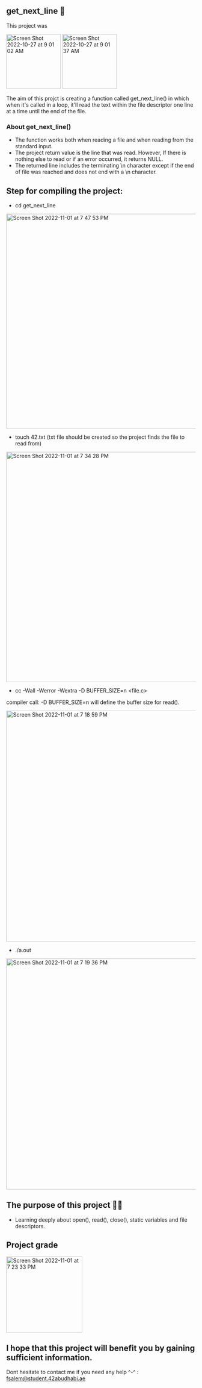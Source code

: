 ## get_next_line 📖

This project was

<img width="145" alt="Screen Shot 2022-10-27 at 9 01 02 AM" src="https://user-images.githubusercontent.com/106735363/199267802-024e3444-7c80-45b0-a6d9-ddb0c1191a19.png">
<img width="145" alt="Screen Shot 2022-10-27 at 9 01 37 AM" src="https://user-images.githubusercontent.com/106735363/199267820-ba154df2-a63a-4f7f-940e-0125d4c6c5b1.png">

The aim of this projct is creating a function called get_next_line() in which when it's called in a loop, it'll read the text within the file descriptor one line at a time until the end of the file.

### About get_next_line() 

- The function works both when reading a file and when reading from the standard input.
- The project return value is the line that was read. However, If there is nothing else to read or if an error occurred, it returns NULL.
- The returned line includes the terminating \n character except if the end of file was reached and does not end with a \n character.

## Step for compiling the project:

- cd get_next_line

<img width="570" alt="Screen Shot 2022-11-01 at 7 47 53 PM" src="https://user-images.githubusercontent.com/106735363/199276474-e516193d-fdbf-47c8-98ee-82a35bd5919d.png">

- touch 42.txt (txt file should be created so the project finds the file to read from)

<img width="611" alt="Screen Shot 2022-11-01 at 7 34 28 PM" src="https://user-images.githubusercontent.com/106735363/199273268-8f7a970f-676a-4a34-aafe-9ba29a25012a.png">

- cc -Wall -Werror -Wextra -D BUFFER_SIZE=n <file.c>

compiler call: -D BUFFER_SIZE=n
will define the buffer size for read().

<img width="613" alt="Screen Shot 2022-11-01 at 7 18 59 PM" src="https://user-images.githubusercontent.com/106735363/199269111-7b0990a6-9e68-4ff2-9fec-d77a687bdfa0.png">

- ./a.out 

<img width="613" alt="Screen Shot 2022-11-01 at 7 19 36 PM" src="https://user-images.githubusercontent.com/106735363/199269247-0f04f099-f46f-4485-a688-caa2353590dd.png">

## The purpose of this project ✍🏼

- Learning deeply about open(), read(), close(), static variables and file descriptors.

## Project grade

<img width="202" alt="Screen Shot 2022-11-01 at 7 23 33 PM" src="https://user-images.githubusercontent.com/106735363/199270737-cb3ade05-cb0d-4da2-b980-cc59a6f878dc.png">

## I hope that this project will benefit you by gaining sufficient information.

Dont hesitate to contact me if you need any help ^-^ : fsalem@student.42abudhabi.ae
